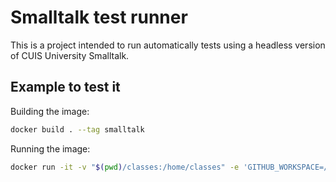 # Smalltalk test runner

This is a project intended to run automatically tests using a headless version of CUIS University Smalltalk.

## Example to test it

Building the image:

```bash
docker build . --tag smalltalk
```

Running the image:

```bash
docker run -it -v "$(pwd)/classes:/home/classes" -e 'GITHUB_WORKSPACE=/home/classes' smalltalk "./MyClasses.st,./MyTestClass.st" "ExampleTest"
```